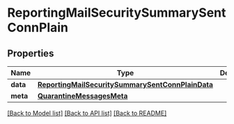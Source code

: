 # ReportingMailSecuritySummarySentConnPlain

## Properties
Name | Type | Description | Notes
------------ | ------------- | ------------- | -------------
**data** | [**ReportingMailSecuritySummarySentConnPlainData**](ReportingMailSecuritySummarySentConnPlainData.md) |  | [optional] 
**meta** | [**QuarantineMessagesMeta**](QuarantineMessagesMeta.md) |  | [optional] 

[[Back to Model list]](../README.md#documentation-for-models) [[Back to API list]](../README.md#documentation-for-api-endpoints) [[Back to README]](../README.md)

